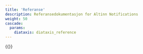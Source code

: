 ```yaml
---
title: 'Referanse'
description: Referansedokumentasjon for Altinn Notifications
weight: 50
cascade:
  params:
    diataxis: diataxis_reference
---
```


{{<children />}}